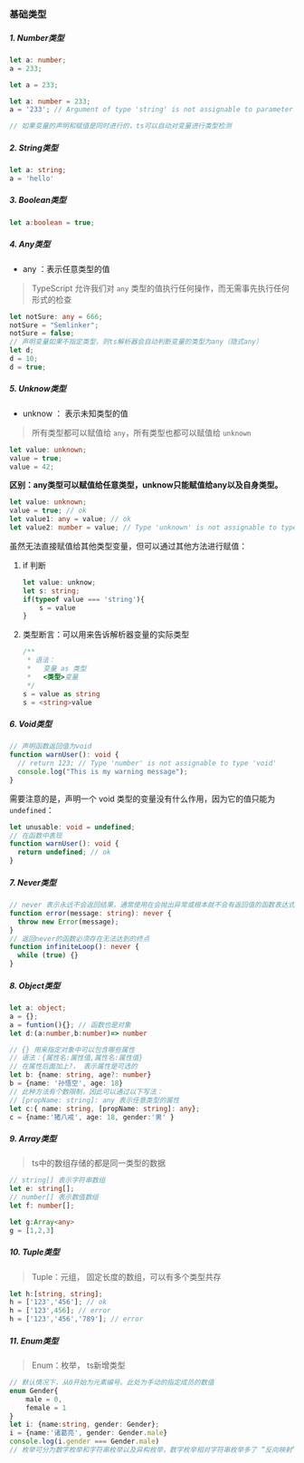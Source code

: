

### 基础类型

##### 1. Number类型

```ts
let a: number;
a = 233;

let a = 233;

let a: number = 233;
a = '233'; // Argument of type 'string' is not assignable to parameter of type 'number'.

// 如果变量的声明和赋值是同时进行的，ts可以自动对变量进行类型检测
```

##### 2. String类型

```ts
let a: string;
a = 'hello'
```

##### 3. Boolean类型

```ts
let a:boolean = true;
```

##### 4. Any类型

+ any ：表示任意类型的值

> TypeScript 允许我们对 `any` 类型的值执行任何操作，而无需事先执行任何形式的检查

```ts
let notSure: any = 666;
notSure = "Semlinker";
notSure = false;
// 声明变量如果不指定类型，则ts解析器会自动判断变量的类型为any（隐式any）
let d;
d = 10;
d = true;
```

##### 5. Unknow类型

- unknow ： 表示未知类型的值

> 所有类型都可以赋值给 `any`，所有类型也都可以赋值给 `unknown`

```ts
let value: unknown;
value = true; 
value = 42; 
```

**区别：any类型可以赋值给任意类型，unknow只能赋值给any以及自身类型。**

```ts
let value: unknown;
value = true; // ok
let value1: any = value; // ok
let value2: number = value; // Type 'unknown' is not assignable to type 'number'
```

虽然无法直接赋值给其他类型变量，但可以通过其他方法进行赋值：

1. if 判断

   ```ts
   let value: unknow;
   let s: string;
   if(typeof value === 'string'){
       s = value
   }
   ```

2. 类型断言：可以用来告诉解析器变量的实际类型

   ```ts
   /**
    * 语法：
    *   变量 as 类型
    *   <类型>变量
    */
   s = value as string
   s = <string>value
   ```

##### 6. Void类型

```ts
// 声明函数返回值为void
function warnUser(): void {
  // return 123; // Type 'number' is not assignable to type 'void'
  console.log("This is my warning message");
}
```

需要注意的是，声明一个 void 类型的变量没有什么作用，因为它的值只能为 `undefined`：

```ts
let unusable: void = undefined;
// 在函数中表现
function warnUser(): void {
  return undefined; // ok
}
```

##### 7. Never类型

```ts
// never 表示永远不会返回结果，通常使用在会抛出异常或根本就不会有返回值的函数表达式
function error(message: string): never {
  throw new Error(message);
}
// 返回never的函数必须存在无法达到的终点
function infiniteLoop(): never {
  while (true) {}
}
```

##### 8. Object类型

```ts
let a: object;
a = {};
a = funtion(){}; // 函数也是对象
let d:(a:number,b:number)=> number

// {} 用来指定对象中可以包含哪些属性
// 语法：{属性名:属性值,属性名:属性值}
// 在属性后面加上?， 表示属性是可选的
let b: {name: string, age?: number}
b = {name: '孙悟空', age: 18}
// 此种方法有个数限制，因此可以通过以下写法：
// [propName: string]: any 表示任意类型的属性
let c:{ name: string, [propName: string]: any};
c = {name:'猪八戒', age: 18, gender:'男' }
```

##### 9. Array类型

> ts中的数组存储的都是同一类型的数据

```ts
// string[] 表示字符串数组 
let e: string[];
// number[] 表示数值数组
let f: number[];

let g:Array<any>
g = [1,2,3]
```

##### 10. Tuple类型

> Tuple：元组， 固定长度的数组，可以有多个类型共存

```ts
let h:[string, string];
h = ['123','456']; // ok
h = ['123',456]; // error
h = ['123','456','789']; // error
```

##### 11. Enum类型

> Enum：枚举， ts新增类型

```ts
// 默认情况下，从0开始为元素编号。此处为手动的指定成员的数值
enum Gender{
    male = 0,
    female = 1
}
let i: {name:string, gender: Gender};
i = {name:'诸葛亮', gender: Gender.male}
console.log(i.gender === Gender.male)
// 枚举可分为数字枚举和字符串枚举以及异构枚举，数字枚举相对字符串枚举多了 “反向映射”，具体可在code里体现
```

